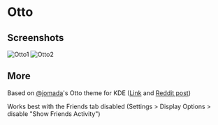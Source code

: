 # Otto

## Screenshots

![Otto1](https://raw.githubusercontent.com/ignaciocastro/spicetify-themes/master/Otto/Otto.png)
![Otto2](https://raw.githubusercontent.com/ignaciocastro/spicetify-themes/master/Otto/Otto2.png)
## More
Based on [@jomada](https://github.com/jomada)'s Otto theme for KDE ([Link](https://store.kde.org/p/1358262/) and [Reddit post](https://www.reddit.com/r/unixporn/comments/flve55/kde_plasma_otto/))

Works best with the Friends tab disabled (Settings > Display Options > disable "Show Friends Activity")
